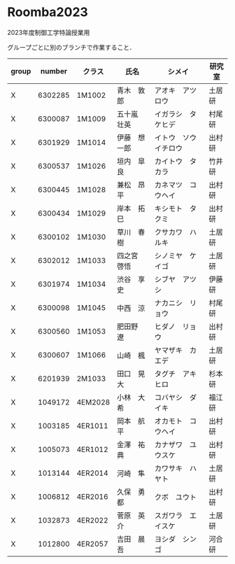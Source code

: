 # Roomba2023
2023年度制御工学特論授業用

グループごとに別のブランチで作業すること．

| group | number | クラス | 氏名 | シメイ | 研究室 |
| ---- | ---- | ---- | ---- | ---- | ---- |
| X |	6302285	|	1M1002	|	青木　敦郎	|	アオキ　アツロウ		|	土居研	|
| X |	6300087	|	1M1009	|	五十嵐　壮英	|	イガラシ　タケヒデ		|	村尾研	|
| X |	6301929	|	1M1014	|	伊藤　想一郎	|	イトウ　ソウイチロウ		|	出村研	|
| X |	6300537	|	1M1026	|	垣内　皐良	|	カイトウ　タカラ		|	竹井研	|
| X |	6300445	|	1M1028	|	兼松　昂平	|	カネマツ　コウヘイ		|	出村研	|
| X |	6300434	|	1M1029	|	岸本　拓巳	|	キシモト　タクミ		|	出村研	|
| X |	6300102	|	1M1030	|	草川　春樹	|	クサカワ　ハルキ		|	土居研	|
| X |	6302012	|	1M1033	|	四之宮　啓悟	|	シノミヤ　ケイゴ		|	土居研	|
| X |	6301974	|	1M1034	|	渋谷　享史	|	シブヤ　アツシ		|	伊藤研	|
| X |	6300098	|	1M1045	|	中西　涼	|	ナカニシ　リョウ		|	村尾研	|
| X |	6300560	|	1M1053	|	肥田野　遼	|	ヒダノ　リョウ		|	出村研	|
| X |	6300607	|	1M1066	|	山崎　楓	|	ヤマザキ　カエデ		|	土居研	|
| X |	6201939	|	2M1033	|	田口　晃大	|	タグチ　アキヒロ		|	杉本研	|
| X |	1049172	|	4EM2028	|	小林　大希	|	コバヤシ　ダイキ		|	福江研	|
| X |	1003185	|	4ER1011	|	岡本　航平	|	オカモト　コウヘイ		|	出村研	|
| X |	1005073	|	4ER1012	|	金澤　祐典	|	カナザワ　ユウスケ		|	出村研	|
| X |	1013144	|	4ER2014	|	河崎　隼	|	カワサキ　ハヤト		|	土居研	|
| X |	1006812	|	4ER2016	|	久保　勇都	|	クボ　ユウト		|	出村研	|
| X |	1032873	|	4ER2022	|	菅原　英介	|	スガワラ　エイスケ		|	土居研	|
| X |	1012800	|	4ER2057	|	吉田　晨吾	|	ヨシダ　シンゴ		|	河合研	|

